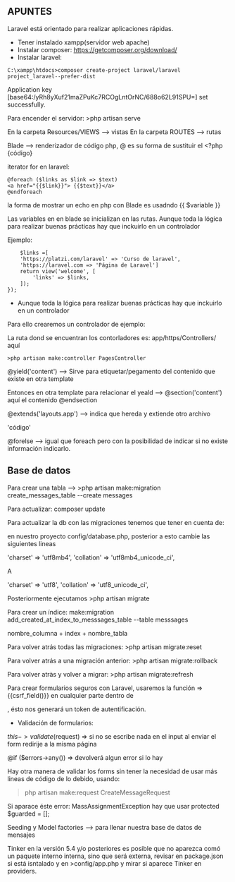 ## APUNTES

Laravel está orientado para realizar aplicaciones rápidas.

- Tener instalado xampp(servidor web apache)
- Instalar composer: https://getcomposer.org/download/
- Instalar laravel: 
```
C:\xampp\htdocs>composer create-project laravel/laravel project_laravel--prefer-dist
```

Application key [base64:/yRh8yXuf21maZPuKc7RCOgLntOrNC/688o62L91SPU=] set successfully.

Para encender el servidor: >php artisan serve 

En la carpeta Resources/VIEWS --> vistas
En la carpeta ROUTES --> rutas 

Blade --> renderizador de código php, @ es su forma de sustituir el <?php {código}

iterator for en laravel: 
```
@foreach ($links as $link => $text)
<a href="{{$link}}"> {{$text}}</a>
@endforeach
```
la forma de mostrar un echo en php con Blade es usadndo {{ $variable }}

Las variables en en blade se inicializan en las rutas. Aunque toda la lógica para realizar buenas prácticas hay que inckuirlo en un controlador

Ejemplo: 

```Route::get('/', function () {
    $links =[
    'https://platzi.com/laravel' => 'Curso de laravel',
    'https://laravel.com => 'Página de Laravel']
    return view('welcome', [
        'links' => $links,
    ]);
});
```

- Aunque toda la lógica para realizar buenas prácticas hay que inckuirlo en un controlador

Para ello crearemos un controlador de ejemplo:

La ruta dond se encuentran los contorladores es: app/https/Controllers/ aquí
```
>php artisan make:controller PagesController
```
@yield('content') --> Sirve para etiquetar/pegamento del contenido que existe en otra template

Entonces en otra template para relacionar el yeald --> @section('content')
                                                        aquí el contenido
                                                        @endsection

@extends('layouts.app') --> indica que hereda y extiende otro archivo

'código'

 @forelse --> igual que foreach pero con la posibilidad de indicar si no existe información indicarlo.

 ## Base de datos

 Para crear una tabla --> >php artisan make:migration create_messages_table --create messages

 Para actualizar: composer update

 Para actualizar la db con las migraciones tenemos que tener en cuenta de: 

 en nuestro proyecto config/database.php, posterior a esto cambie las siguientes lineas

'charset' => 'utf8mb4',
 'collation' => 'utf8mb4_unicode_ci',

A

'charset' => 'utf8',
 'collation' => 'utf8_unicode_ci',

 Posteriormente ejecutamos >php artisan migrate

 Para crear un índice: make:migration add_created_at_index_to_messsages_table --table messsages

 nombre_columna + index + nombre_tabla 

 Para volver atrás todas las migraciones: >php artisan migrate:reset

 Para volver atrás a una migración anterior: >php artisan migrate:rollback

 Para volver atràs y volver a migrar: >php artisan migrate:refresh 

 Para crear formularios seguros con Laravel, usaremos la función =>  {{csrf_field()}} en cualquier parte dentro de <form>, ésto nos generará un token de autentificación.

 - Validación de formularios:

 $this->validate($request) => si no se escribe nada en el input al enviar el form redirije a la misma página

 @if ($errors->any()) => devolverá algun error si lo hay

 Hay otra manera de validar los forms sin tener la necesidad de usar más lineas de código de lo debido, usando: 
 >php artisan make:request CreateMessageRequest

 Si aparace éste error:  MassAssignmentException hay que usar protected $guarded = [];

 Seeding y Model factories --> para  llenar nuestra base de datos de mensajes

 Tinker en la versión 5.4 y/o posteriores es posible que no aparezca comó un paquete interno interna, sino que será externa, revisar en package.json si está isntalado y en >config/app.php y mirar si aparece Tinker en providers.

